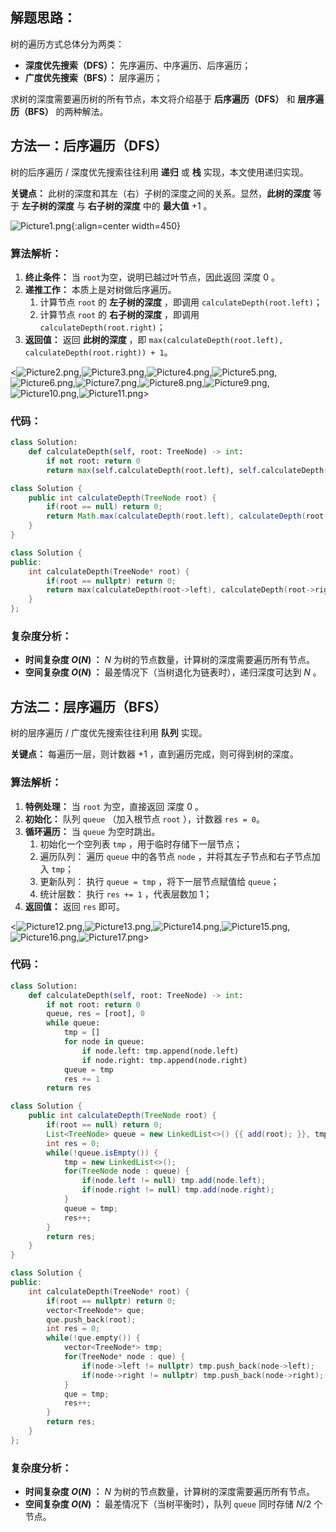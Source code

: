 ## 解题思路：

树的遍历方式总体分为两类：

- **深度优先搜索（DFS）：** 先序遍历、中序遍历、后序遍历；
- **广度优先搜索（BFS）：** 层序遍历；

求树的深度需要遍历树的所有节点，本文将介绍基于 **后序遍历（DFS）** 和 **层序遍历（BFS）** 的两种解法。

## 方法一：后序遍历（DFS）

树的后序遍历 / 深度优先搜索往往利用 **递归** 或 **栈** 实现，本文使用递归实现。

**关键点：** 此树的深度和其左（右）子树的深度之间的关系。显然，**此树的深度** 等于 **左子树的深度** 与 **右子树的深度** 中的 **最大值** $+1$ 。

![Picture1.png](https://pic.leetcode-cn.com/1603024336-lXVRDd-Picture1.png){:align=center width=450}

### 算法解析：

1. **终止条件：** 当 `root​` 为空，说明已越过叶节点，因此返回 深度 $0$ 。
2. **递推工作：** 本质上是对树做后序遍历。
   1. 计算节点 `root​` 的 **左子树的深度** ，即调用 `calculateDepth(root.left)`；
   2. 计算节点 `root​` 的 **右子树的深度** ，即调用 `calculateDepth(root.right)`；
3. **返回值：** 返回 **此树的深度** ，即 `max(calculateDepth(root.left), calculateDepth(root.right)) + 1`。

<![Picture2.png](https://pic.leetcode-cn.com/1603024336-bRXFKg-Picture2.png),![Picture3.png](https://pic.leetcode-cn.com/1603024336-xohQQM-Picture3.png),![Picture4.png](https://pic.leetcode-cn.com/1603024336-LXqphi-Picture4.png),![Picture5.png](https://pic.leetcode-cn.com/1603024336-kHinqB-Picture5.png),![Picture6.png](https://pic.leetcode-cn.com/1603024336-hltgwg-Picture6.png),![Picture7.png](https://pic.leetcode-cn.com/1603024336-tcizEe-Picture7.png),![Picture8.png](https://pic.leetcode-cn.com/1603024336-mbVGBM-Picture8.png),![Picture9.png](https://pic.leetcode-cn.com/1603024336-KGNMeX-Picture9.png),![Picture10.png](https://pic.leetcode-cn.com/1603024336-AlgMZC-Picture10.png),![Picture11.png](https://pic.leetcode-cn.com/1603024336-YjXKMf-Picture11.png)>

### 代码：

```Python []
class Solution:
    def calculateDepth(self, root: TreeNode) -> int:
        if not root: return 0
        return max(self.calculateDepth(root.left), self.calculateDepth(root.right)) + 1
```

```Java []
class Solution {
    public int calculateDepth(TreeNode root) {
        if(root == null) return 0;
        return Math.max(calculateDepth(root.left), calculateDepth(root.right)) + 1;
    }
}
```

```C++ []
class Solution {
public:
    int calculateDepth(TreeNode* root) {
        if(root == nullptr) return 0;
        return max(calculateDepth(root->left), calculateDepth(root->right)) + 1;
    }
};
```

### 复杂度分析：

- **时间复杂度 $O(N)$ ：** $N$ 为树的节点数量，计算树的深度需要遍历所有节点。
- **空间复杂度 $O(N)$ ：** 最差情况下（当树退化为链表时），递归深度可达到 $N$ 。

## 方法二：层序遍历（BFS）

树的层序遍历 / 广度优先搜索往往利用 **队列** 实现。

**关键点：** 每遍历一层，则计数器 $+1$ ，直到遍历完成，则可得到树的深度。

### 算法解析：

1. **特例处理：** 当 `root​` 为空，直接返回 深度 $0$ 。
2. **初始化：** 队列 `queue` （加入根节点  `root` ），计数器 `res = 0`。
3. **循环遍历：** 当 `queue` 为空时跳出。
   1. 初始化一个空列表 `tmp` ，用于临时存储下一层节点；
   2. 遍历队列： 遍历 `queue` 中的各节点 `node` ，并将其左子节点和右子节点加入 `tmp`；
   3. 更新队列： 执行 `queue = tmp` ，将下一层节点赋值给 `queue`；
   4. 统计层数： 执行 `res += 1` ，代表层数加 $1$；
4. **返回值：** 返回 `res` 即可。

<![Picture12.png](https://pic.leetcode-cn.com/1603024336-ZojeTj-Picture12.png),![Picture13.png](https://pic.leetcode-cn.com/1603024336-fMIPed-Picture13.png),![Picture14.png](https://pic.leetcode-cn.com/1603024336-ANiQQj-Picture14.png),![Picture15.png](https://pic.leetcode-cn.com/1603024336-EXcbJg-Picture15.png),![Picture16.png](https://pic.leetcode-cn.com/1603024336-dSOwtz-Picture16.png),![Picture17.png](https://pic.leetcode-cn.com/1603024336-byqvuK-Picture17.png)>

### 代码：

```Python []
class Solution:
    def calculateDepth(self, root: TreeNode) -> int:
        if not root: return 0
        queue, res = [root], 0
        while queue:
            tmp = []
            for node in queue:
                if node.left: tmp.append(node.left)
                if node.right: tmp.append(node.right)
            queue = tmp
            res += 1
        return res
```

```Java []
class Solution {
    public int calculateDepth(TreeNode root) {
        if(root == null) return 0;
        List<TreeNode> queue = new LinkedList<>() {{ add(root); }}, tmp;
        int res = 0;
        while(!queue.isEmpty()) {
            tmp = new LinkedList<>();
            for(TreeNode node : queue) {
                if(node.left != null) tmp.add(node.left);
                if(node.right != null) tmp.add(node.right);
            }
            queue = tmp;
            res++;
        }
        return res;
    }
}
```

```C++ []
class Solution {
public:
    int calculateDepth(TreeNode* root) {
        if(root == nullptr) return 0;
        vector<TreeNode*> que;
        que.push_back(root);
        int res = 0;
        while(!que.empty()) {
            vector<TreeNode*> tmp;
            for(TreeNode* node : que) {
                if(node->left != nullptr) tmp.push_back(node->left);
                if(node->right != nullptr) tmp.push_back(node->right);
            }
            que = tmp;
            res++;
        }
        return res;
    }
};
```

### 复杂度分析：

- **时间复杂度 $O(N)$ ：** $N$ 为树的节点数量，计算树的深度需要遍历所有节点。
- **空间复杂度 $O(N)$ ：** 最差情况下（当树平衡时），队列 `queue` 同时存储 $N/2$ 个节点。

